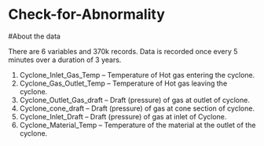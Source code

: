# Check-for-Abnormality

#About the data

There are 6 variables and 370k records. Data is recorded once every 5 minutes over a duration of 3 years.
1.	Cyclone_Inlet_Gas_Temp – Temperature of Hot gas entering the cyclone.
2.	Cyclone_Gas_Outlet_Temp – Temperature of Hot gas leaving the cyclone.
3.	Cyclone_Outlet_Gas_draft – Draft (pressure) of gas at outlet of cyclone.
4.	Cyclone_cone_draft – Draft (pressure) of gas at cone section of cyclone.
5.	Cyclone_Inlet_Draft – Draft (pressure) of gas at inlet of Cyclone.
6.	Cyclone_Material_Temp – Temperature of the material at the outlet of the cyclone.
